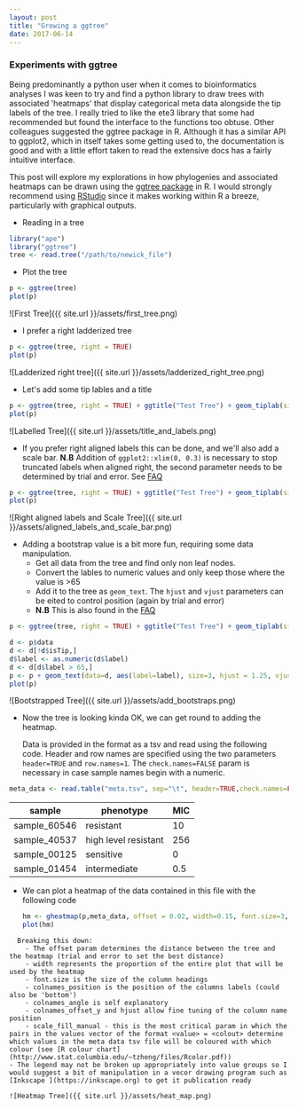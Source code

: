 ```yaml
---
layout: post
title: "Growing a ggtree"
date: 2017-06-14
---
```

### Experiments with ggtree

Being predominantly a python user when it comes to bioinformatics analyses I was keen to try and find a python library to draw trees with associated 'heatmaps' that display categorical meta data alongside the tip labels of the tree. I really tried to like the ete3 library that some had recommended but found the interface to the functions too obtuse. Other colleagues suggested the ggtree package in R. Although it has a similar API to ggplot2, which in itself takes some getting used to, the documentation is good and with a little effort taken to read the extensive docs has a fairly intuitive interface.

This post will explore my explorations in how phylogenies and associated heatmaps can be drawn using the [ggtree package](https://guangchuangyu.github.io/ggtree/) in R. I would strongly recommend using [RStudio](https://www.rstudio.com/) since it makes working within R a breeze, particularly with graphical outputs.

  - Reading in a tree
  ```R
  library("ape")
  library("ggtree")
  tree <- read.tree("/path/to/newick_file")
  ```
  - Plot the tree
  ```R
  p <- ggtree(tree)
  plot(p)
  ```
  ![First Tree]({{ site.url }}/assets/first_tree.png)
  
  - I prefer a right ladderized tree
  ```R
  p <- ggtree(tree, right = TRUE)
  plot(p)
  ```
  ![Ladderized right tree]({{ site.url }}/assets/ladderized_right_tree.png)
  - Let's add some tip lables and a title
  ```R
  p <- ggtree(tree, right = TRUE) + ggtitle("Test Tree") + geom_tiplab(size = 2)
  plot(p)
  ```
  ![Labelled Tree]({{ site.url }}/assets/title_and_labels.png)
  - If you prefer right aligned labels this can be done, and we'll also add a scale bar.
  **N.B** Addition of `ggplot2::xlim(0, 0.3)` is necessary to stop truncated labels when aligned right, the second parameter needs to be determined by trial and error. See [FAQ](https://guangchuangyu.github.io/ggtree/faq/)
  ```R
  p <- ggtree(tree, right = TRUE) + ggtitle("Test Tree") + geom_tiplab(size = 2, align=TRUE, linesize=.25)  + geom_treescale(x=0.05, y=0, offset=2, fontsize = 3) + ggplot2::xlim(0, 0.3)
 plot(p)
 ```
 ![Right aligned labels and Scale Tree]({{ site.url }}/assets/aligned_labels_and_scale_bar.png)
 - Adding a bootstrap value is a bit more fun, requiring some data manipulation.
   - Get all data from the tree and find only non leaf nodes.
   - Convert the lables to numeric values and only keep those where the value is >65
   - Add it to the tree as `geom_text`. The `hjust` and `vjust` parameters can be eited to control position (again by trial and error)
   - **N.B** This is also found in the [FAQ](https://guangchuangyu.github.io/ggtree/faq/)
 
 ```R
 p <- ggtree(tree, right = TRUE) + ggtitle("Test Tree") + geom_tiplab(size = 2, align=TRUE, linesize=.25)  + geom_treescale(x=0.05, y=0, offset=2, fontsize = 3) + ggplot2::xlim(0, 0.3)
 
 d <- p$data
 d <- d[!d$isTip,]
 d$label <- as.numeric(d$label)
 d <- d[d$label > 65,]
 p <- p + geom_text(data=d, aes(label=label), size=3, hjust = 1.25, vjust = -0.4)
 plot(p)
 ```
 ![Bootstrapped Tree]({{ site.url }}/assets/add_bootstraps.png)
 - Now the tree is looking kinda OK, we can get round to adding the heatmap.
 
   Data is provided in the format as a tsv and read using the following code. Header and row names are specified using the two parameters `header=TRUE` and `row.names=1`. The `check.names=FALSE` param is necessary in case sample names begin with a numeric.
 ```R
 meta_data <- read.table("meta.tsv", sep="\t", header=TRUE,check.names=FALSE, stringsAsFactor=F, row.names = 1)
 ```
 
   | sample | phenotype | MIC |
   |--------|-----------|-----|
   | sample_60546 | resistant | 10 |
   | sample_40537 | high level resistant | 256 |
   | sample_00125 | sensitive | 0 |
   | sample_01454 | intermediate | 0.5 |


 - We can plot a heatmap of the data contained in this file with the following code
   ```R
   hm <- gheatmap(p,meta_data, offset = 0.02, width=0.15, font.size=3, colnames_position= "top", colnames_angle = 90, colnames_offset_y = 0, hjust = 0) + scale_fill_manual(values=c("sensitive" = "green", "intermediate" = "turquoise", "resistant" = "blue", "high level resistant" = "purple3", "0" = "white", "0.25" = "white", "0.5" = "gold", "10" = "darkorange2", "15" = "darkorange2", "20" = "darkorange2", "256" = "firebrick3"))
   plot(hm)
 ```
   Breaking this down:
     - The offset param determines the distance between the tree and the heatmap (trial and error to set the best distance)
     - width represents the proportion of the entire plot that will be used by the heatmap
     - font.size is the size of the column headings
     - colnames_position is the position of the columns labels (could also be 'bottom')
     - colnames_angle is self explanatory
     - colnames_offset_y and hjust allow fine tuning of the column name position
     - scale_fill_manual - this is the most critical param in which the pairs in the values vector of the format <value> = <colout> determine which values in the meta data tsv file will be coloured with which colour (see [R colour chart](http://www.stat.columbia.edu/~tzheng/files/Rcolor.pdf))
 - The legend may not be broken up appropriately into value groups so I would suggest a bit of manipulation in a vecor drawing program such as [Inkscape ](https://inkscape.org) to get it publication ready
   
 ![Heatmap Tree]({{ site.url }}/assets/heat_map.png)
 
  
  
